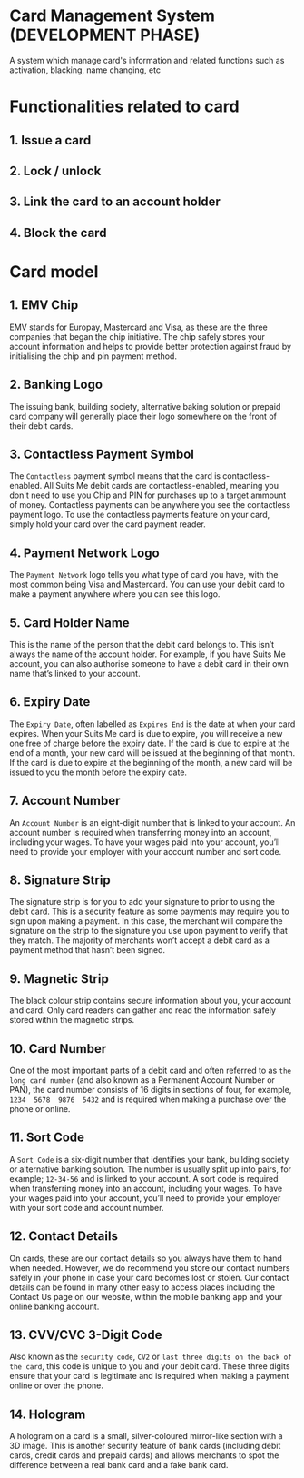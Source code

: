 # Card Management System (DEVELOPMENT PHASE)
A system which manage card's information and related functions such as activation, blacking, name changing, etc

# Functionalities related to card
## 1. Issue a card
## 2. Lock / unlock
## 3. Link the card to an account holder
## 4. Block the card

# Card model
## 1. EMV Chip
EMV stands for Europay, Mastercard and Visa, as these are the three companies that began the chip initiative.
The chip safely stores your account information and helps to provide better protection against fraud by initialising the chip and pin payment method.

## 2. Banking Logo
The issuing bank, building society, alternative baking solution or prepaid card company will generally place their logo somewhere on the front of their debit cards.

## 3. Contactless Payment Symbol
The `Contactless` payment symbol means that the card is contactless-enabled.
All Suits Me debit cards are contactless-enabled, meaning you don't need to use you Chip and PIN for purchases up to a target ammount of money. Contactless payments can be anywhere you see the contactless payment logo. To use the contactless payments feature on your card, simply hold your card over the card payment reader.

## 4. Payment Network Logo
The `Payment Network` logo tells you what type of card you have, with the most common being Visa and Mastercard. You can use your debit card to make a payment anywhere where you can see this logo.

## 5. Card Holder Name
This is the name of the person that the debit card belongs to.
This isn’t always the name of the account holder. For example, if you have Suits Me account, you can also authorise someone to have a debit card in their own name that’s linked to your account.

## 6. Expiry Date
The `Expiry Date`, often labelled as `Expires End` is the date at when your card expires.
When your Suits Me card is due to expire, you will receive a new one free of charge before the expiry date. If the card is due to expire at the end of a month, your new card will be issued at the beginning of that month. If the card is due to expire at the beginning of the month, a new card will be issued to you the month before the expiry date.

## 7. Account Number
An `Account Number` is an eight-digit number that is linked to your account.
An account number is required when transferring money into an account, including your wages. To have your wages paid into your account, you’ll need to provide your employer with your account number and sort code.

## 8. Signature Strip
The signature strip is for you to add your signature to prior to using the debit card.
This is a security feature as some payments may require you to sign upon making a payment. In this case, the merchant will compare the signature on the strip to the signature you use upon payment to verify that they match. The majority of merchants won’t accept a debit card as a payment method that hasn’t been signed.

## 9. Magnetic Strip
The black colour strip contains secure information about you, your account and card. Only card readers can gather and read the information safely stored within the magnetic strips.

## 10. Card Number
One of the most important parts of a debit card and often referred to as `the long card number` (and also known as a Permanent Account Number or PAN), the card number consists of 16 digits in sections of four, for example, `1234  5678  9876  5432` and is required when making a purchase over the phone or online.

## 11. Sort Code
A `Sort Code` is a six-digit number that identifies your bank, building society or alternative banking solution. The number is usually split up into pairs, for example; `12-34-56` and is linked to your account.
A sort code is required when transferring money into an account, including your wages. To have your wages paid into your account, you’ll need to provide your employer with your sort code and account number.

## 12. Contact Details
On cards, these are our contact details so you always have them to hand when needed. However, we do recommend you store our contact numbers safely in your phone in case your card becomes lost or stolen. Our contact details can be found in many other easy to access places including the Contact Us page on our website, within the mobile banking app and your online banking account.

## 13. CVV/CVC 3-Digit Code
Also known as the `security code`, `CV2` or `last three digits on the back of the card`, this code is unique to you and your debit card. These three digits ensure that your card is legitimate and is required when making a payment online or over the phone.

## 14. Hologram
A hologram on a card is a small, silver-coloured mirror-like section with a 3D image. This is another security feature of bank cards (including debit cards, credit cards and prepaid cards) and allows merchants to spot the difference between a real bank card and a fake bank card.


